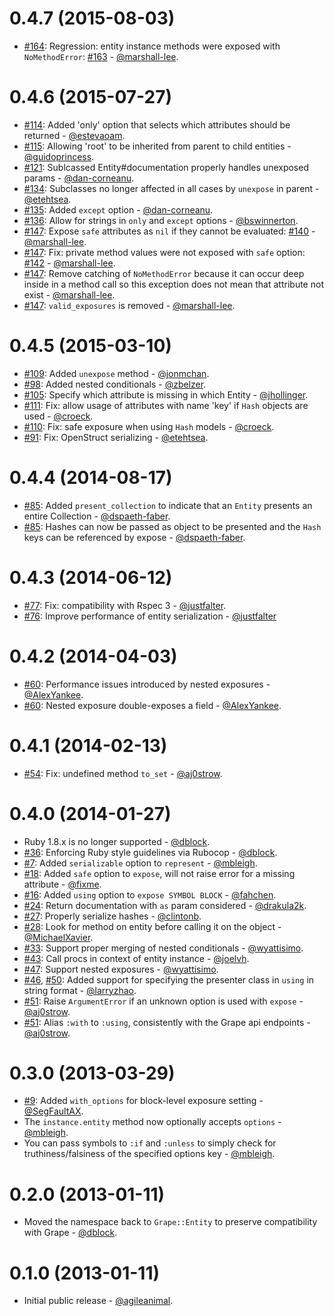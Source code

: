0.4.7 (2015-08-03)
==================
* [#164](https://github.com/ruby-grape/grape-entity/pull/164): Regression: entity instance methods were exposed with `NoMethodError`: [#163](https://github.com/ruby-grape/grape-entity/issues/163) - [@marshall-lee](http://github.com/marshall-lee).

0.4.6 (2015-07-27)
==================

* [#114](https://github.com/ruby-grape/grape-entity/pull/114): Added 'only' option that selects which attributes should be returned - [@estevaoam](https://github.com/estevaoam).
* [#115](https://github.com/ruby-grape/grape-entity/pull/115): Allowing 'root' to be inherited from parent to child entities - [@guidoprincess](https://github.com/guidoprincess).
* [#121](https://github.com/ruby-grape/grape-entity/pull/122): Sublcassed Entity#documentation properly handles unexposed params - [@dan-corneanu](https://github.com/dan-corneanu).
* [#134](https://github.com/ruby-grape/grape-entity/pull/134): Subclasses no longer affected in all cases by `unexpose` in parent - [@etehtsea](https://github.com/etehtsea).
* [#135](https://github.com/ruby-grape/grape-entity/pull/135): Added `except` option - [@dan-corneanu](https://github.com/dan-corneanu).
* [#136](https://github.com/ruby-grape/grape-entity/pull/136): Allow for strings in `only` and `except` options - [@bswinnerton](https://github.com/bswinnerton).
* [#147](https://github.com/ruby-grape/grape-entity/pull/147): Expose `safe` attributes as `nil` if they cannot be evaluated: [#140](https://github.com/ruby-grape/grape-entity/issues/140) - [@marshall-lee](http://github.com/marshall-lee).
* [#147](https://github.com/ruby-grape/grape-entity/pull/147): Fix: private method values were not exposed with `safe` option: [#142](https://github.com/ruby-grape/grape-entity/pull/142) - [@marshall-lee](http://github.com/marshall-lee).
* [#147](https://github.com/ruby-grape/grape-entity/pull/147): Remove catching of `NoMethodError` because it can occur deep inside in a method call so this exception does not mean that attribute not exist - [@marshall-lee](http://github.com/marshall-lee).
* [#147](https://github.com/ruby-grape/grape-entity/pull/147): `valid_exposures` is removed - [@marshall-lee](http://github.com/marshall-lee).

0.4.5 (2015-03-10)
==================

* [#109](https://github.com/ruby-grape/grape-entity/pull/109): Added `unexpose` method - [@jonmchan](https://github.com/jonmchan).
* [#98](https://github.com/ruby-grape/grape-entity/pull/98): Added nested conditionals - [@zbelzer](https://github.com/zbelzer).
* [#105](https://github.com/ruby-grape/grape-entity/pull/105): Specify which attribute is missing in which Entity - [@jhollinger](https://github.com/jhollinger).
* [#111](https://github.com/ruby-grape/grape-entity/pull/111): Fix: allow usage of attributes with name 'key' if `Hash` objects are used - [@croeck](https://github.com/croeck).
* [#110](https://github.com/ruby-grape/grape-entity/pull/110): Fix: safe exposure when using `Hash` models - [@croeck](https://github.com/croeck).
* [#91](https://github.com/ruby-grape/grape-entity/pull/91): Fix: OpenStruct serializing - [@etehtsea](https://github.com/etehtsea).

0.4.4 (2014-08-17)
==================

* [#85](https://github.com/ruby-grape/grape-entity/pull/85): Added `present_collection` to indicate that an `Entity` presents an entire Collection - [@dspaeth-faber](https://github.com/dspaeth-faber).
* [#85](https://guthub.com/ruby-grape/grape-entity/pull/85): Hashes can now be passed as object to be presented and the `Hash` keys can be referenced by expose - [@dspaeth-faber](https://github.com/dspaeth-faber).

0.4.3 (2014-06-12)
==================

* [#77](https://github.com/ruby-grape/grape-entity/pull/77): Fix: compatibility with Rspec 3 - [@justfalter](https://github.com/justfalter).
* [#76](https://github.com/ruby-grape/grape-entity/pull/76): Improve performance of entity serialization - [@justfalter](https://github.com/justfalter)

0.4.2 (2014-04-03)
==================

* [#60](https://github.com/ruby-grape/grape-entity/issues/59): Performance issues introduced by nested exposures - [@AlexYankee](https://github.com/AlexYankee).
* [#60](https://github.com/ruby-grape/grape-entity/issues/57): Nested exposure double-exposes a field - [@AlexYankee](https://github.com/AlexYankee).

0.4.1 (2014-02-13)
==================

* [#54](https://github.com/ruby-grape/grape-entity/issues/54): Fix: undefined method `to_set` - [@aj0strow](https://github.com/aj0strow).

0.4.0 (2014-01-27)
==================

* Ruby 1.8.x is no longer supported - [@dblock](https://github.com/dblock).
* [#36](https://github.com/ruby-grape/grape-entity/pull/36): Enforcing Ruby style guidelines via Rubocop - [@dblock](https://github.com/dblock).
* [#7](https://github.com/ruby-grape/grape-entity/issues/7): Added `serializable` option to `represent` - [@mbleigh](https://github.com/mbleigh).
* [#18](https://github.com/ruby-grape/grape-entity/pull/18): Added `safe` option to `expose`, will not raise error for a missing attribute - [@fixme](https://github.com/fixme).
* [#16](https://github.com/ruby-grape/grape-entity/pull/16): Added `using` option to `expose SYMBOL BLOCK` - [@fahchen](https://github.com/fahchen).
* [#24](https://github.com/ruby-grape/grape-entity/pull/24): Return documentation with `as` param considered - [@drakula2k](https://github.com/drakula2k).
* [#27](https://github.com/ruby-grape/grape-entity/pull/27): Properly serialize hashes - [@clintonb](https://github.com/clintonb).
* [#28](https://github.com/ruby-grape/grape-entity/pull/28): Look for method on entity before calling it on the object - [@MichaelXavier](https://github.com/MichaelXavier).
* [#33](https://github.com/ruby-grape/grape-entity/pull/33): Support proper merging of nested conditionals - [@wyattisimo](https://github.com/wyattisimo).
* [#43](https://github.com/ruby-grape/grape-entity/pull/43): Call procs in context of entity instance - [@joelvh](https://github.com/joelvh).
* [#47](https://github.com/ruby-grape/grape-entity/pull/47): Support nested exposures - [@wyattisimo](https://github.com/wyattisimo).
* [#46](https://github.com/ruby-grape/grape-entity/issues/46), [#50](https://github.com/ruby-grape/grape-entity/pull/50): Added support for specifying the presenter class in `using` in string format - [@larryzhao](https://github.com/larryzhao).
* [#51](https://github.com/ruby-grape/grape-entity/pull/51): Raise `ArgumentError` if an unknown option is used with `expose` - [@aj0strow](https://github.com/aj0strow).
* [#51](https://github.com/ruby-grape/grape-entity/pull/51): Alias `:with` to `:using`, consistently with the Grape api endpoints - [@aj0strow](https://github.com/aj0strow).

0.3.0 (2013-03-29)
==================

* [#9](https://github.com/ruby-grape/grape-entity/pull/9): Added `with_options` for block-level exposure setting - [@SegFaultAX](https://github.com/SegFaultAX).
* The `instance.entity` method now optionally accepts `options` - [@mbleigh](https://github.com/mbleigh).
* You can pass symbols to `:if` and `:unless` to simply check for truthiness/falsiness of the specified options key - [@mbleigh](https://github.com/mbleigh).

0.2.0 (2013-01-11)
==================

* Moved the namespace back to `Grape::Entity` to preserve compatibility with Grape - [@dblock](https://github.com/dblock).

0.1.0 (2013-01-11)
==================

* Initial public release - [@agileanimal](https://github.com/agileanimal).

